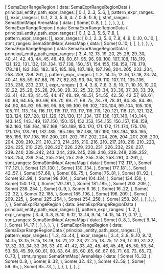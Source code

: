 [
    SemaExprRangeRegion {
        data: SemaExprRangeRegionData {
            principal_entity_path_expr_ranges: [
                0..1,
                2..3,
                5..6,
            ],
            pattern_expr_ranges: [],
            expr_ranges: [
                0..1,
                2..3,
                5..6,
                4..7,
                0..8,
                0..8,
            ],
            stmt_ranges: SemaStmtMap(
                ArenaMap {
                    data: [
                        Some(
                            0..8,
                        ),
                    ],
                },
            ),
        },
    },
    SemaExprRangeRegion {
        data: SemaExprRangeRegionData {
            principal_entity_path_expr_ranges: [
                0..1,
                2..3,
                5..6,
                7..8,
            ],
            pattern_expr_ranges: [],
            expr_ranges: [
                0..1,
                2..3,
                5..6,
                7..8,
                4..9,
                0..10,
                0..10,
            ],
            stmt_ranges: SemaStmtMap(
                ArenaMap {
                    data: [
                        Some(
                            0..10,
                        ),
                    ],
                },
            ),
        },
    },
    SemaExprRangeRegion {
        data: SemaExprRangeRegionData {
            principal_entity_path_expr_ranges: [
                3..4,
                12..13,
                19..20,
                25..26,
                29..30,
                40..41,
                42..43,
                44..45,
                48..49,
                60..61,
                95..96,
                99..100,
                107..108,
                118..119,
                121..122,
                131..132,
                131..134,
                137..138,
                150..151,
                154..155,
                158..159,
                178..179,
                178..181,
                182..183,
                182..185,
                185..186,
                187..188,
                197..198,
                204..205,
                233..234,
                258..259,
                258..261,
            ],
            pattern_expr_ranges: [
                1..2,
                14..15,
                12..16,
                17..18,
                23..24,
                40..41,
                58..59,
                67..68,
                76..77,
                82..83,
                93..94,
                109..110,
                107..111,
                135..136,
                235..236,
                233..237,
            ],
            expr_ranges: [
                3..4,
                3..6,
                7..8,
                3..9,
                10..11,
                10..16,
                19..20,
                19..22,
                25..26,
                25..28,
                29..30,
                29..32,
                25..32,
                33..34,
                33..36,
                37..38,
                33..39,
                33..41,
                42..43,
                44..45,
                44..47,
                48..49,
                48..51,
                54..55,
                42..56,
                42..57,
                60..61,
                60..63,
                64..65,
                60..66,
                69..70,
                69..71,
                69..75,
                78..79,
                78..81,
                84..85,
                84..86,
                84..90,
                84..92,
                95..96,
                95..98,
                99..100,
                99..102,
                103..104,
                99..104,
                105..106,
                105..111,
                113..114,
                116..117,
                115..117,
                113..117,
                118..119,
                120..121,
                118..121,
                121..122,
                123..124,
                127..128,
                121..129,
                121..130,
                131..134,
                137..138,
                137..140,
                143..144,
                143..145,
                143..149,
                137..150,
                150..151,
                152..153,
                154..155,
                156..157,
                158..159,
                162..163,
                158..164,
                167..168,
                150..169,
                150..170,
                171..172,
                171..174,
                175..176,
                171..176,
                178..181,
                182..185,
                185..186,
                187..188,
                187..190,
                193..194,
                185..195,
                185..196,
                197..198,
                197..200,
                201..202,
                197..202,
                204..205,
                204..207,
                208..209,
                204..209,
                210..211,
                210..213,
                214..215,
                210..216,
                210..217,
                210..219,
                210..223,
                224..225,
                210..225,
                226..227,
                226..229,
                230..231,
                226..232,
                226..237,
                239..240,
                239..242,
                243..244,
                239..245,
                239..246,
                239..248,
                239..252,
                253..254,
                239..254,
                255..256,
                257..258,
                255..258,
                258..261,
                0..261,
            ],
            stmt_ranges: SemaStmtMap(
                ArenaMap {
                    data: [
                        Some(
                            112..117,
                        ),
                        Some(
                            117..121,
                        ),
                        Some(
                            121..130,
                        ),
                        Some(
                            130..134,
                        ),
                        Some(
                            177..181,
                        ),
                        Some(
                            42..57,
                        ),
                        Some(
                            57..66,
                        ),
                        Some(
                            66..75,
                        ),
                        Some(
                            75..81,
                        ),
                        Some(
                            81..92,
                        ),
                        Some(
                            92..98,
                        ),
                        Some(
                            98..104,
                        ),
                        Some(
                            104..134,
                        ),
                        Some(
                            134..150,
                        ),
                        Some(
                            150..170,
                        ),
                        Some(
                            170..181,
                        ),
                        Some(
                            181..185,
                        ),
                        Some(
                            203..209,
                        ),
                        Some(
                            238..254,
                        ),
                        Some(
                            0..9,
                        ),
                        Some(
                            9..16,
                        ),
                        Some(
                            16..22,
                        ),
                        Some(
                            22..32,
                        ),
                        Some(
                            32..185,
                        ),
                        Some(
                            185..196,
                        ),
                        Some(
                            196..209,
                        ),
                        Some(
                            209..225,
                        ),
                        Some(
                            225..254,
                        ),
                        Some(
                            254..258,
                        ),
                        Some(
                            258..261,
                        ),
                    ],
                },
            ),
        },
    },
    SemaExprRangeRegion {
        data: SemaExprRangeRegionData {
            principal_entity_path_expr_ranges: [],
            pattern_expr_ranges: [
                1..2,
            ],
            expr_ranges: [
                3..4,
                3..8,
                9..10,
                9..12,
                13..14,
                9..14,
                14..15,
                14..17,
                0..17,
            ],
            stmt_ranges: SemaStmtMap(
                ArenaMap {
                    data: [
                        Some(
                            0..8,
                        ),
                        Some(
                            8..14,
                        ),
                        Some(
                            14..17,
                        ),
                    ],
                },
            ),
        },
    },
    SemaExprRangeRegion {
        data: SemaExprRangeRegionData {
            principal_entity_path_expr_ranges: [],
            pattern_expr_ranges: [
                1..2,
                43..44,
            ],
            expr_ranges: [
                3..4,
                3..8,
                9..10,
                9..12,
                14..15,
                13..15,
                9..15,
                18..19,
                18..21,
                22..23,
                22..25,
                18..25,
                17..26,
                17..30,
                31..32,
                17..32,
                33..34,
                33..36,
                33..40,
                41..42,
                33..42,
                45..46,
                45..48,
                45..50,
                53..54,
                53..58,
                45..59,
                60..61,
                60..63,
                64..65,
                60..65,
                66..67,
                66..71,
                66..73,
                65..73,
                0..73,
            ],
            stmt_ranges: SemaStmtMap(
                ArenaMap {
                    data: [
                        Some(
                            16..32,
                        ),
                        Some(
                            0..8,
                        ),
                        Some(
                            8..32,
                        ),
                        Some(
                            32..42,
                        ),
                        Some(
                            42..59,
                        ),
                        Some(
                            59..65,
                        ),
                        Some(
                            65..73,
                        ),
                    ],
                },
            ),
        },
    },
]